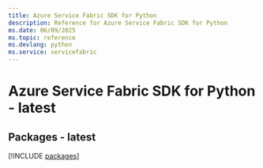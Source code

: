 ```yaml
---
title: Azure Service Fabric SDK for Python
description: Reference for Azure Service Fabric SDK for Python
ms.date: 06/09/2025
ms.topic: reference
ms.devlang: python
ms.service: servicefabric
---
```

# Azure Service Fabric SDK for Python - latest
## Packages - latest
[!INCLUDE [packages](service-fabric-index.md)]